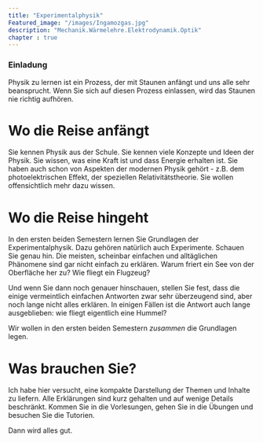 ```yaml
---
title: "Experimentalphysik"
Featured_image: "/images/Ingamozgas.jpg"
description: "Mechanik.Wärmelehre.Elektrodynamik.Optik"
chapter : true
---
```

### Einladung

Physik zu lernen ist ein Prozess, der mit Staunen anfängt und uns alle sehr
beansprucht. Wenn Sie sich auf diesen Prozess einlassen, wird das Staunen nie richtig aufhören.
# Wo die Reise anfängt
Sie kennen Physik aus der Schule. Sie kennen viele Konzepte und Ideen der Physik. 
Sie wissen, was eine Kraft ist und dass Energie erhalten ist. Sie haben
auch schon von Aspekten der modernen Physik gehört - z.B. dem photoelektrischen
Effekt, der speziellen Relativitätstheorie. 
Sie wollen offensichtlich mehr dazu wissen.

# Wo die Reise hingeht
In den ersten beiden Semestern lernen Sie Grundlagen der Experimentalphysik. Dazu
gehören natürlich auch Experimente. Schauen Sie genau hin. Die meisten, scheinbar
einfachen und alltäglichen Phänomene sind gar nicht einfach zu erklären. Warum friert
ein See von der Oberfläche her zu? Wie fliegt ein Flugzeug? 

Und wenn Sie dann noch genauer hinschauen, stellen Sie fest, dass die 
einige vermeintlich einfachen Antworten 
zwar sehr überzeugend sind, aber noch lange nicht alles erklären. In einigen 
Fällen ist die Antwort auch lange ausgeblieben: wie fliegt eigentlich eine Hummel?

Wir wollen in den ersten beiden Semestern _zusammen_ die Grundlagen legen. 

# Was brauchen Sie?
Ich habe hier versucht, eine kompakte Darstellung der Themen und Inhalte 
zu liefern. Alle Erklärungen sind kurz gehalten und auf wenige Details beschränkt.
Kommen Sie in die Vorlesungen, gehen Sie in die Übungen und besuchen Sie 
die Tutorien.

Dann wird alles gut. 

